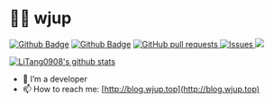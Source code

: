 # 👨‍💻 wjup

 [![Github Badge](https://img.shields.io/github/followers/wjup?style=social)](https://github.com/wjup)
[![Github Badge](https://img.shields.io/github/stars/wjup?style=social)](https://github.com/wjup)
<a href="https://github.com/wjup/github-readme-stats/pulls">
      <img alt="GitHub pull requests" src="https://img.shields.io/github/issues-pr/wjup/github-readme-stats?color=0088ff" />
</a>
<a href="https://github.com/wjup/github-readme-stats/issues">
      <img alt="Issues" src="https://img.shields.io/github/issues/wjup/github-readme-stats?color=0088ff" />
</a>
![](https://komarev.com/ghpvc/?username=wjup&color=brightgreen&style=flat)

[![LiTang0908's github stats](https://github-readme-stats.vercel.app/api?username=wjup&count_private=true&hide_border=true&hide_title=true&include_all_commits=true&theme=dracula)](https://github.com/wjup/github-readme-stats)

<!--
[![Top Langs](https://github-readme-stats.vercel.app/api/top-langs/?username=wjup)](https://github.com/wjup/github-readme-stats)
-->

- 🔭 I’m a developer
- 📫 How to reach me:  [http://blog.wjup.top](http://blog.wjup.top)

